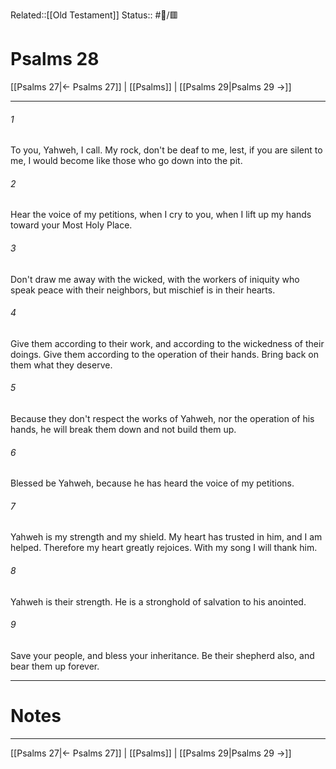 Related::[[Old Testament]]
Status:: #📖/🟥
# Psalms 28

[[Psalms 27|← Psalms 27]] | [[Psalms]] | [[Psalms 29|Psalms 29 →]]
***



###### 1 
To you, Yahweh, I call. My rock, don't be deaf to me, lest, if you are silent to me, I would become like those who go down into the pit. 

###### 2 
Hear the voice of my petitions, when I cry to you, when I lift up my hands toward your Most Holy Place. 

###### 3 
Don't draw me away with the wicked, with the workers of iniquity who speak peace with their neighbors, but mischief is in their hearts. 

###### 4 
Give them according to their work, and according to the wickedness of their doings. Give them according to the operation of their hands. Bring back on them what they deserve. 

###### 5 
Because they don't respect the works of Yahweh, nor the operation of his hands, he will break them down and not build them up. 

###### 6 
Blessed be Yahweh, because he has heard the voice of my petitions. 

###### 7 
Yahweh is my strength and my shield. My heart has trusted in him, and I am helped. Therefore my heart greatly rejoices. With my song I will thank him. 

###### 8 
Yahweh is their strength. He is a stronghold of salvation to his anointed. 

###### 9 
Save your people, and bless your inheritance. Be their shepherd also, and bear them up forever.

---
# Notes


***
[[Psalms 27|← Psalms 27]] | [[Psalms]] | [[Psalms 29|Psalms 29 →]]
